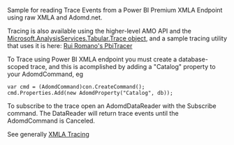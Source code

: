 Sample for reading Trace Events from a Power BI Premium XMLA Endpoint using raw XMLA and Adomd.net.

Tracing is also available using the higher-level AMO API and the [Microsoft.AnalysisServices.Tabular.Trace object](https://learn.microsoft.com/en-us/dotnet/api/microsoft.analysisservices.tabular.trace?view=analysisservices-dotnet), and a sample tracing utility that uses it is here: [Rui Romano's PbiTracer](https://github.com/RuiRomano/pbitracer)

To Trace using Power BI XMLA endpoint you must create a database-scoped trace, and this is acomplished by adding a "Catalog" property to your AdomdCommand, eg

```
var cmd = (AdomdCommand)con.CreateCommand();
cmd.Properties.Add(new AdomdProperty("Catalog", db));
```

To subscribe to the trace open an AdomdDataReader with the Subscribe command.  The DataReader will return trace events until the AdomdCommand is Canceled.

See generally [XMLA Tracing](https://learn.microsoft.com/en-us/analysis-services/multidimensional-models-scripting-language-assl-xmla/monitoring-traces-xmla?view=asallproducts-allversions)

